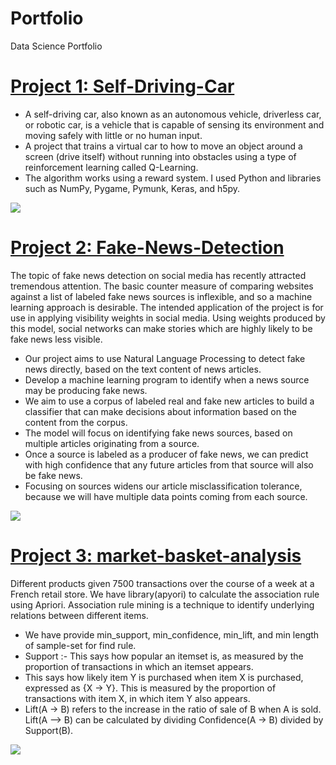 # Portfolio
Data Science Portfolio

# [Project 1: Self-Driving-Car](https://github.com/nikhilwanshi/Self-Driving-Car)

* A self-driving car, also known as an autonomous vehicle, driverless car, or robotic car, is a vehicle that is capable of sensing its environment and moving safely with little or no human input.
* A project that trains a virtual car to how to move an object around a screen (drive itself) without running into obstacles using a type of reinforcement learning called Q-Learning.
* The algorithm works using a reward system. I used Python and libraries such as NumPy, Pygame, Pymunk, Keras, and h5py.

![](https://github.com/nikhilwanshi/Portfolio/blob/main/images/chase_gif_final.GIF)

# [Project 2: Fake-News-Detection](https://github.com/nikhilwanshi/Fake-News-Detection)

The topic of fake news detection on social media has recently attracted tremendous attention. The basic counter measure of comparing websites against a list of labeled fake news sources is inflexible, and so a machine learning approach is desirable. The intended application of the project is for use in applying visibility weights in social media. Using weights produced by this model, social networks can make stories which are highly likely to be fake news less visible.

* Our project aims to use Natural Language Processing to detect fake news directly, based on the text content of news articles.
* Develop a machine learning program to identify when a news source may be producing fake news. 
* We aim to use a corpus of labeled real and fake new articles to build a classifier that can make decisions about information based on the content from the corpus. 
* The model will focus on identifying fake news sources, based on multiple articles originating from a source.
* Once a source is labeled as a producer of fake news, we can predict with high confidence that any future articles from that source will also be fake news. 
* Focusing on sources widens our article misclassification tolerance, because we will have multiple data points coming from each source.

![](https://github.com/nikhilwanshi/Portfolio/blob/main/images/software-and-machine-learning-algorithms-to-detect-fake-news.JPG)

# [Project 3: market-basket-analysis](https://github.com/nikhilwanshi/market-basket-analysis)
Different products given 7500 transactions over the course of a week at a French retail store. We have library(apyori) to calculate the association rule using Apriori. Association rule mining is a technique to identify underlying relations between different items. 

* We have provide min_support, min_confidence, min_lift, and min length of sample-set for find rule.
* Support :- This says how popular an itemset is, as measured by the proportion of transactions in which an itemset appears.
* This says how likely item Y is purchased when item X is purchased, expressed as {X -> Y}. This is measured by the proportion of transactions with item X, in which item Y also appears.
* Lift(A -> B) refers to the increase in the ratio of sale of B when A is sold. Lift(A –> B) can be calculated by dividing Confidence(A -> B) divided by Support(B).

![](https://github.com/nikhilwanshi/Portfolio/blob/main/images/market.PNG)
